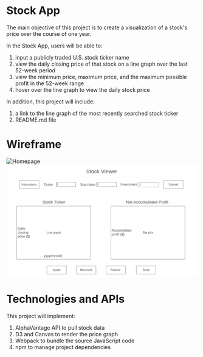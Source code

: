 <h1>Stock App</h1>

The main objective of this project is to create a visualization of a stock's price over the course of one year.

In the Stock App, users will be able to:
1) input a publicly traded U.S. stock ticker name
2) view the daily closing price of that stock on a line graph over the last 52-week period
3) view the minimum price, maximum price, and the maximum possible profit in the 52-week range
4) hover over the line graph to view the daily stock price

In addition, this project will include:

1) a link to the line graph of the most recently searched stock ticker
2) README.md file

<h1>Wireframe</h1>

![Homepage](https://wireframe.cc/pro/pp/0f2db6fe7693659)
![Alt text](image.png)
<h1>Technologies and APIs</h1>

This project will implement:
1) AlphaVantage API to pull stock data
2) D3 and Canvas to render the price graph
3) Webpack to bundle the source JavaScript code
4) npm to manage project dependencies
